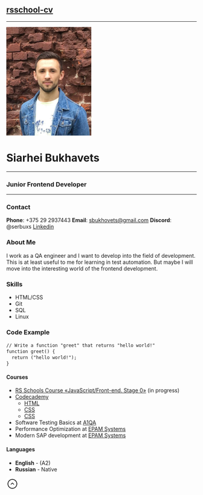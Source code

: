 <a id="up"></a>

## __[rsschool-cv](https://github.com/serbuxs/rsschool-cv)__
___
![Siarhei_Bukhavets](/bukh.png)
# Siarhei Bukhavets
___
### Junior Frontend Developer
___
### Contact
__Phone__: +375 29 2937443
__Email__: sbukhovets@gmail.com
__Discord__: @serbuxs
[Linkedin](https://www.linkedin.com/in/sbukhavets/)

### About Me
I work as a QA engineer and I want to develop into the field of development. This is at least useful to me for learning in test automation. But maybe I will move into the interesting world of the frontend development.

### Skills
* HTML/CSS
* Git
* SQL
* Linux

### Code Example
```
// Write a function "greet" that returns "hello world!"
function greet() {
  return ("hello world!");
}
```

#### Courses

* [RS Schools Course «JavaScript/Front-end. Stage 0»](https://wearecommunity.io/events/js-stage0-rs-2022q2) (in progress)
* [Codecademy](https://www.codecademy.com/)
    * [HTML](https://www.codecademy.com/learn/learn-html) 
    * [CSS](https://www.codecademy.com/learn/learn-css)
    * [CSS](https://www.codecademy.com/learn/learn-sql)
* Software Testing Basics at [A1QA](https://www.a1qa.by/)
* Performance Optimization at [EPAM Systems](https://www.epam.com/)
* Modern SAP development at [EPAM Systems](https://www.epam.com/)

#### Languages

* __English__ - (A2)
* __Russian__ - Native


[![Move Up](/moveUp.png)](#up)

